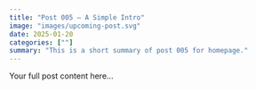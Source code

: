 ```yaml
---
title: "Post 005 — A Simple Intro"
image: "images/upcoming-post.svg"
date: 2025-01-20
categories: [""]
summary: "This is a short summary of post 005 for homepage."
---
```


Your full post content here...
